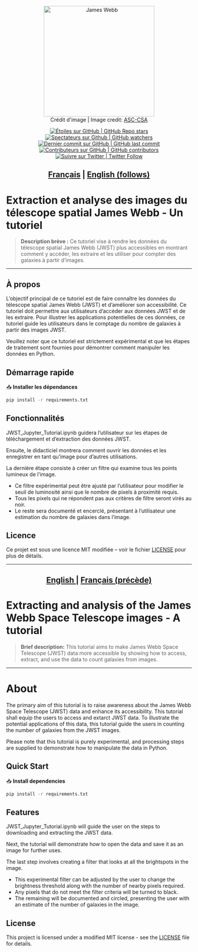 <p align="center">
   <img src="https://www.asc-csa.gc.ca/images/recherche/tiles/16f69078-962d-443c-874c-e4003fe173c8.jpg" alt="James Webb" height=300> 
   <br> Crédit d'image | Image credit: <a href=https://www.asc-csa.gc.ca/images/recherche/tiles/16f69078-962d-443c-874c-e4003fe173c8.jpgk>ASC-CSA</a>
</p>

<p align="center">
 <a href="#stars">
  <img alt="Étoiles sur GitHub | GitHub Repo stars" src="https://img.shields.io/github/stars/asc-csa/James-Webb-Space-Telescope-Tutorial">
 </a>
 <a href="#watchers">
  <img alt="Spectateurs sur Github | GitHub watchers" src="https://img.shields.io/github/watchers/asc-csa/James-Webb-Space-Telescope-Tutorial">
 </a>
 <a href="https://github.com/asc-csa/James-Webb-Space-Telescope-Tutorial/commits/main">
  <img alt="Dernier commit sur GitHub | GitHub last commit" src="https://img.shields.io/github/last-commit/asc-csa/James-Webb-Space-Telescope-Tutorial">
 </a>
 <a href="https://github.com/asc-csa/James-Webb-Space-Telescope-Tutorial/graphs/contributors">
  <img alt="Contributeurs sur GitHub | GitHub contributors" src="https://img.shields.io/github/contributors/asc-csa/James-Webb-Space-Telescope-Tutorial">
 </a>
 <a href="https://twitter.com/intent/follow?screen_name=csa_asc">
  <img alt="Suivre sur Twitter | Twitter Follow" src="https://img.shields.io/twitter/follow/csa_asc?style=social">
 </a>
</p>

<h2 align="center">
  <a href="#titre-du-projet">Français</a> |
  <a href="#project-title">English (follows)</a>
</h2>

<a id="titre-du-projet"></a>
# Extraction et analyse des images du télescope spatial James Webb - Un tutoriel

> **Description brève :**
> Ce tutoriel vise à rendre les données du télescope spatial James Webb (JWST) plus accessibles en montrant comment y accéder, les extraire et les utiliser pour compter des galaxies à partir d’images.
> 
---

## À propos
L’objectif principal de ce tutoriel est de faire connaître les données du télescope spatial James Webb (JWST) et d’améliorer son accessibilité. Ce tutoriel doit permettre aux utilisateurs d’accéder aux données JWST et de les extraire. Pour illustrer les applications potentielles de ces données, ce tutoriel guide les utilisateurs dans le comptage du nombre de galaxies à partir des images JWST. 

Veuillez noter que ce tutoriel est strictement expérimental et que les étapes de traitement sont fournies pour démontrer comment manipuler les données en Python. 

## Démarrage rapide
📥 **Installer les dépendances**
   ```bash
   pip install -r requirements.txt
   ```

## Fonctionnalités
JWST_Jupyter_Tutorial.ipynb guidera l’utilisateur sur les étapes de téléchargement et d’extraction des données JWST.

Ensuite, le didacticiel montrera comment ouvrir les données et les enregistrer en tant qu’image pour d’autres utilisations.

La dernière étape consiste à créer un filtre qui examine tous les points lumineux de l’image.
 - Ce filtre expérimental peut être ajusté par l’utilisateur pour modifier le seuil de luminosité ainsi que le nombre de pixels à proximité requis.
 - Tous les pixels qui ne répondent pas aux critères de filtre seront virés au noir.
 - Le reste sera documenté et encerclé, présentant à l’utilisateur une estimation du nombre de galaxies dans l’image.

## Licence

Ce projet est  sous une licence MIT modifiée – voir le fichier [LICENSE](https://github.com/asc-csa/James-Webb-Space-Telescope-Tutorial/blob/main/LICENSE.txt) pour plus de détails.

---

<h2 align="center">
  <a href="#project-title">English </a> |
  <a href="#titre-du-projet">Français (précède)</a>
</h2>

<!-- ============ English ============ 
An engaging title for the project (required)-->
<a id="project-title"></a>
# Extracting and analysis of the James Webb Space Telescope images - A tutorial 

<!-- A short summary phrase for the project (required)-->
> **Brief description:**
> This tutorial aims to make James Webb Space Telescope (JWST) data more accessible by showing how to access, extract, and use the data to count galaxies from images.

---


# About
The primary aim of this tutorial is to raise awareness about the James Webb Space Telescope (JWST) data and enhance its accessibility. This tutorial shall equip the users to access and extarct JWST data. To illustrate the potential applications of this data, this tutorial guide the users in counting the number of galaxies from the JWST images. 

Please note that this tutorial is purely experimental, and processing steps are supplied to demonstrate how to manipulate the data in Python. 
## Quick Start

 📥 **Install dependencies**
   ```bash
   pip install -r requirements.txt
   ```
 
## Features 
JWST_Jupyter_Tutorial.ipynb will guide the user on the steps to downloading and extracting the JWST data.

Next, the tutorial will demonstrate how to open the data and save it as an image for further uses.

The last step involves creating a filter that looks at all the brightspots in the image. 
- This experimental filter can be adjusted by the user to change the brightness threshold along with the number of nearby pixels required. 
- Any pixels that do not meet the filter criteria will be turned to black.
- The remaining will be documented and circled, presenting the user with an estimate of the number of galaxies in the image.
  
## License

This project is licensed under a modified MIT license - see the [LICENSE](https://github.com/asc-csa/James-Webb-Space-Telescope-Tutorial/blob/main/LICENSE.txt) file for details.


